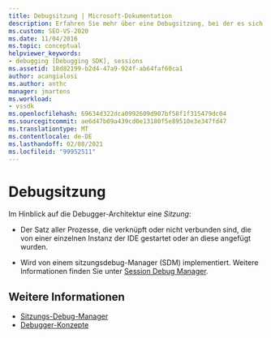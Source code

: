 ```yaml
---
title: Debugsitzung | Microsoft-Dokumentation
description: Erfahren Sie mehr über eine Debugsitzung, bei der es sich um alle Prozesse handelt, die von einer einzelnen Instanz der IDE gestartet oder an diese angefügt wurden.
ms.custom: SEO-VS-2020
ms.date: 11/04/2016
ms.topic: conceptual
helpviewer_keywords:
- debugging [Debugging SDK], sessions
ms.assetid: 18d82199-b2d4-47a9-924f-ab64faf60ca1
author: acangialosi
ms.author: anthc
manager: jmartens
ms.workload:
- vssdk
ms.openlocfilehash: 69634d322dca0992609d907bf58f1f315479dc04
ms.sourcegitcommit: ae6d47b09a439cd0e13180f5e89510e3e347fd47
ms.translationtype: MT
ms.contentlocale: de-DE
ms.lasthandoff: 02/08/2021
ms.locfileid: "99952511"
---
```

# <a name="debug-session"></a>Debugsitzung
Im Hinblick auf die Debugger-Architektur eine *Sitzung*:

- Der Satz aller Prozesse, die verknüpft oder nicht verbunden sind, die von einer einzelnen Instanz der IDE gestartet oder an diese angefügt wurden.

- Wird von einem sitzungsdebug-Manager (SDM) implementiert. Weitere Informationen finden Sie unter [Session Debug Manager](../../extensibility/debugger/session-debug-manager.md).

## <a name="see-also"></a>Weitere Informationen
- [Sitzungs-Debug-Manager](../../extensibility/debugger/session-debug-manager.md)
- [Debugger-Konzepte](../../extensibility/debugger/debugger-concepts.md)
